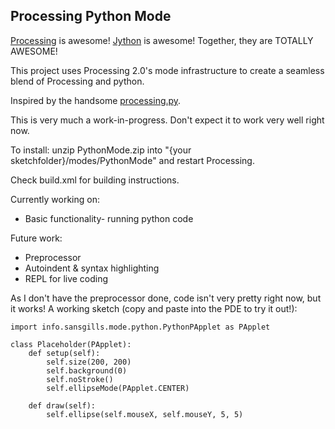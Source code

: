 Processing Python Mode
----------------------

[Processing](http://www.processing.org/) is awesome! [Jython](http://www.jython.org/) is awesome! Together, they are TOTALLY AWESOME!

This project uses Processing 2.0's mode infrastructure to create a seamless blend of Processing and python.

Inspired by the handsome [processing.py](https://github.com/jdf/processing.py).

This is very much a work-in-progress. Don't expect it to work very well right now.

To install: unzip PythonMode.zip into "{your sketchfolder}/modes/PythonMode" and restart Processing.

Check build.xml for building instructions.

Currently working on:
- Basic functionality- running python code

Future work:
- Preprocessor
- Autoindent & syntax highlighting
- REPL for live coding

As I don't have the preprocessor done, code isn't very pretty right now, but it works!
A working sketch (copy and paste into the PDE to try it out!):

	import info.sansgills.mode.python.PythonPApplet as PApplet
	
	class Placeholder(PApplet):
		def setup(self):
			self.size(200, 200)
			self.background(0)
			self.noStroke()
			self.ellipseMode(PApplet.CENTER)
		
		def draw(self):
			self.ellipse(self.mouseX, self.mouseY, 5, 5)